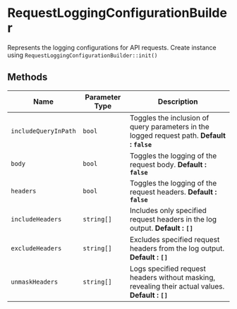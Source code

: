 
# RequestLoggingConfigurationBuilder

Represents the logging configurations for API requests. Create instance using `RequestLoggingConfigurationBuilder::init()`

## Methods

| Name | Parameter Type | Description |
|  --- | --- | --- |
| `includeQueryInPath` | `bool` | Toggles the inclusion of query parameters in the logged request path. **Default : `false`** |
| `body` | `bool` | Toggles the logging of the request body. **Default : `false`** |
| `headers` | `bool` | Toggles the logging of the request headers. **Default : `false`** |
| `includeHeaders` | `string[]` | Includes only specified request headers in the log output. **Default : `[]`** |
| `excludeHeaders` | `string[]` | Excludes specified request headers from the log output. **Default : `[]`** |
| `unmaskHeaders` | `string[]` | Logs specified request headers without masking, revealing their actual values. **Default : `[]`** |

